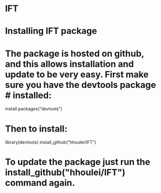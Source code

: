 # IFT

# Installing IFT package

# The package is hosted on github, and this allows installation and update to be very easy. First make sure you have the devtools package # installed:

install.packages("devtools")

# Then to install:

library(devtools)
install_github("hhoulei/IFT")

# To update the package just run the install_github("hhoulei/IFT") command again.
